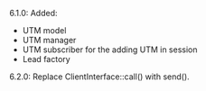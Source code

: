 6.1.0: Added: 
- UTM model
- UTM manager
- UTM subscriber for the adding UTM in session
- Lead factory

6.2.0: Replace ClientInterface::call() with send().

